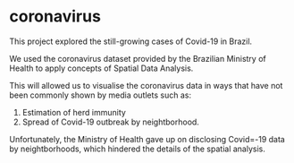 # coronavirus

This project explored the still-growing cases of Covid-19 in Brazil.

We used the coronavirus dataset provided by the Brazilian Ministry of Health to apply concepts of Spatial Data Analysis. 


This will allowed us to visualise the coronavirus data in ways that have not been commonly shown by media outlets such as:
1) Estimation of herd immunity
2) Spread of Covid-19 outbreak by neightborhood.

Unfortunately, the Ministry of Health gave up on disclosing Covid=-19 data by neightborhoods, which hindered the details of the spatial analysis.
